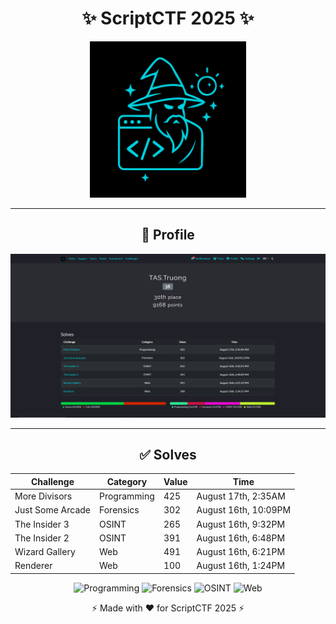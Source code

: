 <h1 align="center">✨ ScriptCTF 2025 ✨</h1>

<p align="center">
  <img src="https://github.com/QuangTruongTlu/WriteUp/blob/main/ScriptCTF-2025/ImageSource/final_logo.png?raw=true" 
       alt="ScriptCTF Logo" width="250"/>
</p>

---

<h2 align="center">👤 Profile</h2>

<p align="center">
  <img src="https://github.com/QuangTruongTlu/WriteUp/blob/main/ScriptCTF-2025/ImageSource/Profile.png?raw=true" 
       alt="Profile" />
</p>

---


<h2 align="center">✅ Solves</h2>

<div align="center">

| Challenge         | Category     | Value | Time                |
|-------------------|-------------|-------|---------------------|
| More Divisors     | Programming | 425   | August 17th, 2:35AM |
| Just Some Arcade  | Forensics   | 302   | August 16th, 10:09PM|
| The Insider 3     | OSINT       | 265   | August 16th, 9:32PM |
| The Insider 2     | OSINT       | 391   | August 16th, 6:48PM |
| Wizard Gallery    | Web         | 491   | August 16th, 6:21PM |
| Renderer          | Web         | 100   | August 16th, 1:24PM |

![Programming](https://img.shields.io/badge/Programming-20%25-4caf50)
![Forensics](https://img.shields.io/badge/Forensics-20%25-2196f3)
![OSINT](https://img.shields.io/badge/OSINT-30%25-ff9800)
![Web](https://img.shields.io/badge/Web-30%25-9c27b0)

</div>



<p align="center">⚡ Made with ❤️ for ScriptCTF 2025 ⚡</p>

